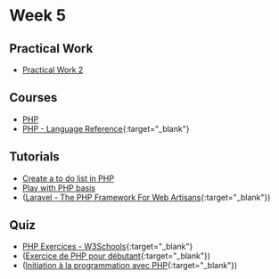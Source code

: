 # Week 5

## Practical Work

- [Practical Work 2](/web-course/practical-works/practical-work-2/)

## Courses

- [PHP](/web-course/courses/php/)
- [PHP - Language Reference](https://www.php.net/manual/en/langref.php){:target="_blank"}

## Tutorials

- [Create a to do list in PHP](/web-course/tutorials/create-a-todo-list-in-php/)
- [Play with PHP basis](/web-course/tutorials/play-with-php-basis/)
- ([Laravel - The PHP Framework For Web Artisans](https://laravel.com/docs/10.x){:target="_blank"})

<!-- 
## Examples

TODO -->

## Quiz

- [PHP Exercices - W3Schools](https://www.w3schools.com/php/exercise.asp){:target="_blank"}
- ([Exercice de PHP pour débutant](https://www.codingame.com/playgrounds/32339/exercices-de-php-pour-debutant){:target="_blank"})
- ([Initiation à la programmation avec PHP](https://www.codingame.com/playgrounds/98407/initiation-a-la-programmation-avec-php-script){:target="_blank"})
